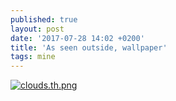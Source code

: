 ```yaml
---
published: true
layout: post
date: '2017-07-28 14:02 +0200'
title: 'As seen outside, wallpaper'
tags: mine
---
```

[![clouds.th.png](https://images.weserv.nl/?url=//cdn.scrot.moe/images/2017/07/28/clouds.th.png)](https://images.weserv.nl/?url=//cdn.scrot.moe/images/2017/07/28/clouds.png)
